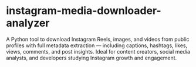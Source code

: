 # instagram-media-downloader-analyzer
A Python tool to download Instagram Reels, images, and videos from public profiles with full metadata extraction — including captions, hashtags, likes, views, comments, and post insights. Ideal for content creators, social media analysts, and developers studying Instagram growth and engagement.
